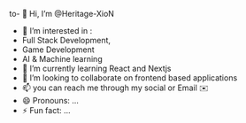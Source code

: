 to- 👋 Hi, I’m @Heritage-XioN
- 👀 I’m interested in :
-    Full Stack Development,
-    Game Development
-    AI & Machine learning 
- 🌱 I’m currently learning React and Nextjs
- 💞️ I’m looking to collaborate on frontend based applications 
- 📫 you can reach me through my social or Email ✉️ 
- 😄 Pronouns: ...
- ⚡ Fun fact: ...

<!---
Heritage-XioN/Heritage-XioN is a ✨ special ✨ repository because its `README.md` (this file) appears on your GitHub profile.
You can click the Preview link to take a look at your changes.
--->
